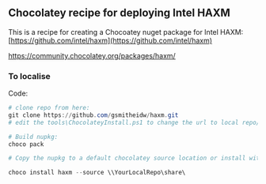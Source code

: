 ﻿## Chocolatey recipe for deploying Intel HAXM

This is a recipe for creating a Chocoatey nuget package for Intel HAXM:
[https://github.com/intel/haxm](https://github.com/intel/haxm)

https://community.chocolatey.org/packages/haxm/

### To localise ###
Code:
```powershell
# clone repo from here:
git clone https://github.com/gsmitheidw/haxm.git
# edit the tools\ChocolateyInstall.ps1 to change the url to local repo/smb share for hosting the zip

# Build nupkg:
choco pack

# Copy the nupkg to a default chocolatey source location or install with --source eg:

choco install haxm --source \\YourLocalRepo\share\

```
